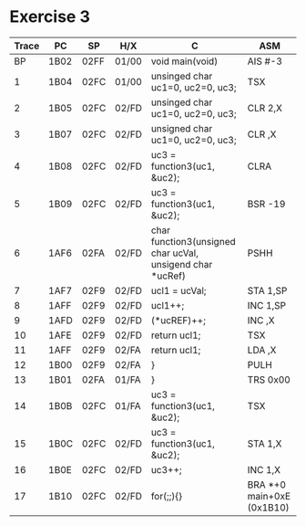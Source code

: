 # Exercise 3

Trace	| PC	| SP	| H/X	| C					| ASM
--------|-------|-------|-------|---------------------------------------|---------
BP	| 1B02  | 02FF 	| 01/00	| void main(void)			| AIS #-3 
1	| 1B04	| 02FC 	| 01/00	| unsinged char uc1=0, uc2=0, uc3; 	| TSX
2	| 1B05	| 02FC	| 02/FD	| unsinged char uc1=0, uc2=0, uc3;	| CLR 2,X
3	| 1B07	| 02FC	| 02/FD	| unsigned char uc1=0, uc2=0, uc3; 	| CLR ,X
4	| 1B08	| 02FC	| 02/FD	| uc3 = function3(uc1, &uc2);		| CLRA 
5	| 1B09	| 02FC	| 02/FD	| uc3 = function3(uc1, &uc2);		| BSR -19 
6	| 1AF6	| 02FA 	| 02/FD	| char function3(unsigned char ucVal, unsigend char *ucRef)	| PSHH 
7	| 1AF7 	| 02F9 	| 02/FD	| ucl1 = ucVal;				| STA 1,SP 
8	| 1AFF 	| 02F9 	| 02/FD	| ucl1++;				| INC 1,SP 
9	| 1AFD	| 02F9	| 02/FD	| (*ucREF)++;				| INC ,X 
10	| 1AFE	| 02F9	| 02/FD	| return ucl1;				| TSX 
11	| 1AFF	| 02F9	| 02/FA	| return ucl1;				| LDA ,X 
12	| 1B00	| 02F9	| 02/FA	| }					| PULH 
13	| 1B01	| 02FA	| 01/FA	| }				 	| TRS 0x00
14	| 1B0B	| 02FC	| 01/FA | uc3 = function3(uc1, &uc2);		| TSX
15	| 1B0C	| 02FC	| 02/FD	| uc3 = function3(uc1, &uc2);		| STA 1,X
16	| 1B0E	| 02FC	| 02/FD	| uc3++;				| INC 1,X
17 	| 1B10	| 02FC	| 02/FD	| for(;;){}				| BRA *+0 main+0xE (0x1B10)
